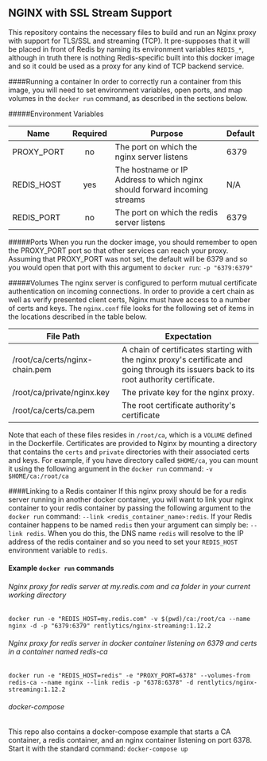 NGINX with SSL Stream Support
------
This repository contains the necessary files to build and run an Nginx proxy with support for TLS/SSL and streaming (TCP).  It pre-supposes that it will be placed in front of Redis by naming its environment variables `REDIS_*`, although in truth there is nothing Redis-specific built into this docker image and so it could be used as a proxy for any kind of TCP backend service.

####Running a container
In order to correctly run a container from this image, you will need to set environment variables, open ports, and map volumes in the `docker run` command, as described in the sections below.

#####Environment Variables

Name | Required | Purpose | Default
---|:---:|---|---
PROXY_PORT | no | The port on which the nginx server listens | 6379
REDIS_HOST | yes | The hostname or IP Address to which nginx should forward incoming streams | N/A
REDIS_PORT | no | The port on which the redis server listens | 6379

#####Ports
When you run the docker image, you should remember to open the PROXY_PORT port so that other services can reach your proxy.  Assuming that PROXY_PORT was not set, the default will be 6379 and so you would open that port with this argument to `docker run`: `-p "6379:6379"`

#####Volumes
The nginx server is configured to perform mutual certificate authentication on incoming connections.  In order to provide a cert chain as well as verify presented client certs, Nginx must have access to a number of certs and keys.  The `nginx.conf` file looks for the following set of items in the locations described in the table below.

File Path | Expectation
---|---
/root/ca/certs/nginx-chain.pem | A chain of certificates starting with the nginx proxy's certificate and going through its issuers back to its root authority certificate.
/root/ca/private/nginx.key | The private key for the nginx proxy.
/root/ca/certs/ca.pem | The root certificate authority's certificate

Note that each of these files resides in `/root/ca`, which is a `VOLUME` defined in the Dockerfile.  Certificates are provided to Nginx by mounting a directory that contains the `certs` and `private` directories with their associated certs and keys.  For example, if you have directory called `$HOME/ca`, you can mount it using the following argument in the `docker run` command: `-v $HOME/ca:/root/ca`

####Linking to a Redis container
If this nginx proxy should be for a redis server running in another docker container, you will want to link your nginx container to your redis container by passing the following argument to the `docker run` command: `--link <redis_container_name>:redis`.  If your Redis container happens to be named `redis` then your argument can simply be: `--link redis`.  When you do this, the DNS name `redis` will resolve to the IP address of the redis container and so you need to set your `REDIS_HOST` environment variable to `redis`.

#### Example `docker run` commands
###### Nginx proxy for redis server at my.redis.com and ca folder in your current working directory
`docker run -e "REDIS_HOST=my.redis.com" -v $(pwd)/ca:/root/ca --name nginx -d -p "6379:6379" rentlytics/nginx-streaming:1.12.2`
###### Nginx proxy for redis server in docker container listening on 6379 and certs in a container named redis-ca
`docker run -e "REDIS_HOST=redis" -e "PROXY_PORT=6378" --volumes-from redis-ca --name nginx --link redis -p "6378:6378" -d rentlytics/nginx-streaming:1.12.2`
###### docker-compose
This repo also contains a docker-compose example that starts a CA container, a redis container, and an nginx container listening on port 6378.  Start it with the standard command: `docker-compose up`
